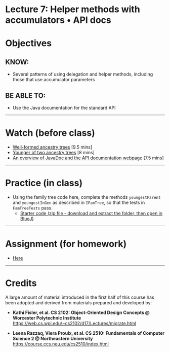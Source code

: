 # Lecture 7: Helper methods with accumulators • API docs

# Objectives

## KNOW:
- Several patterns of using delegation and helper methods, including those that use accumulator parameters
  
## BE ABLE TO:
- Use the Java documentation for the standard API


---
# Watch (before class)

- [Well-formed ancestry trees](https://youtu.be/ypz9dLexUvw) [9.5 mins]
- [Younger of two ancestry trees](https://youtu.be/ihH9Yea3nmc) [8 mins]
- [An overview of JavaDoc and the API documentation webpage](https://mediaspace.berry.edu/media/lecture4ext-javadoc/1_j6hczsq6) [7.5 mins]



--- 
# Practice (in class)

- Using the family tree code here, complete the methods `youngestParent` and `youngestInGen` as described in `IFamTree`, so that the tests in `FamTreeTests` pass.
  - [Starter code (zip file - download and extract the folder, then open in BlueJ)](https://github.com/nadeemabdulhamid/csc225-fall2021/blob/master/lec070-accum/classwork.zip)

---
# Assignment (for homework)

- [Here](work/hw07.md)



---
# Credits

A large amount of material introduced in the first half of this course has been adopted and derived from materials prepared and developed by:

- **Kathi Fisler, et al. CS 2102: Object-Oriented Design Concepts @ Worcester Polytechnic Institute**
https://web.cs.wpi.edu/~cs2102/d17/Lectures/migrate.html

- **Leena Razzaq, Viera Proulx, et al. CS 2510: Fundamentals of Computer Science 2 @ Northeastern University**
https://course.ccs.neu.edu/cs2510/index.html
